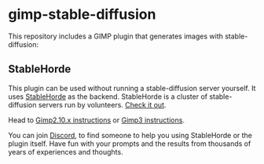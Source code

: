 # gimp-stable-diffusion

This repository includes a GIMP plugin that generates images with
stable-diffusion:

## StableHorde

This plugin can be used without running a stable-diffusion server
yourself. It uses [StableHorde](https://stablehorde.net)
as the backend. StableHorde is a cluster of
stable-diffusion servers run by volunteers. [Check it
out](https://github.com/blueturtleai/gimp-stable-diffusion/tree/main/stablehorde).

Head to [Gimp2.10.x instructions](/stablehorde/README.md) or [Gimp3
instructions](/stablehorde-gimp3/README.md).

You can join [Discord](https://discord.gg/3DxrhksKzn), to find someone to
help you using StableHorde or the plugin itself.  Have fun with your prompts
and the results from thousands of years of experiences and thoughts.

